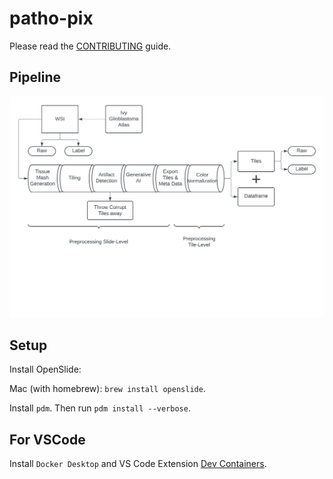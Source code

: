 # patho-pix

Please read the [CONTRIBUTING](CONTRIBUTING.md) guide.

## Pipeline

![patho-pix Pipeline](./media/patho-pix-pipeline.png)

## Setup

Install OpenSlide:

Mac (with homebrew): `brew install openslide`.

Install `pdm`.
Then run `pdm install --verbose`.

## For VSCode

Install `Docker Desktop` and VS Code Extension [Dev Containers](https://marketplace.visualstudio.com/items?itemName=ms-vscode-remote.remote-containers).
